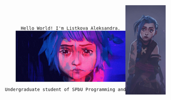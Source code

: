 <div align="center">
<img src="assets/jinx.jpg" width="25%" align="right" />
<br><br>
<pre>
<samp>
    Hello World! I'm Listkova Aleksandra.
    <img src="assets/jinx.gif" align="center" />
    <br>Undergraduate student of SPbU Programming and Information Technology.
</samp>
</pre>
<br><br>
<br><br><br>

</div>
